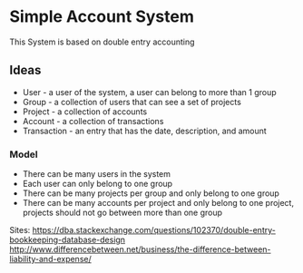 # Simple Account System 
This System is based on double entry accounting 

## Ideas
* User - a user of the system, a user can belong to more than 1 group
* Group - a collection of users that can see a set of projects
* Project - a collection of accounts
* Account - a collection of transactions
* Transaction - an entry that has the date, description, and amount

### Model
* There can be many users in the system  
* Each user can only belong to one group
* There can be many projects per group and only belong to one group
* There can be many accounts per project and only belong to one project, projects should not go between more than one group



Sites:
https://dba.stackexchange.com/questions/102370/double-entry-bookkeeping-database-design    
http://www.differencebetween.net/business/the-difference-between-liability-and-expense/


